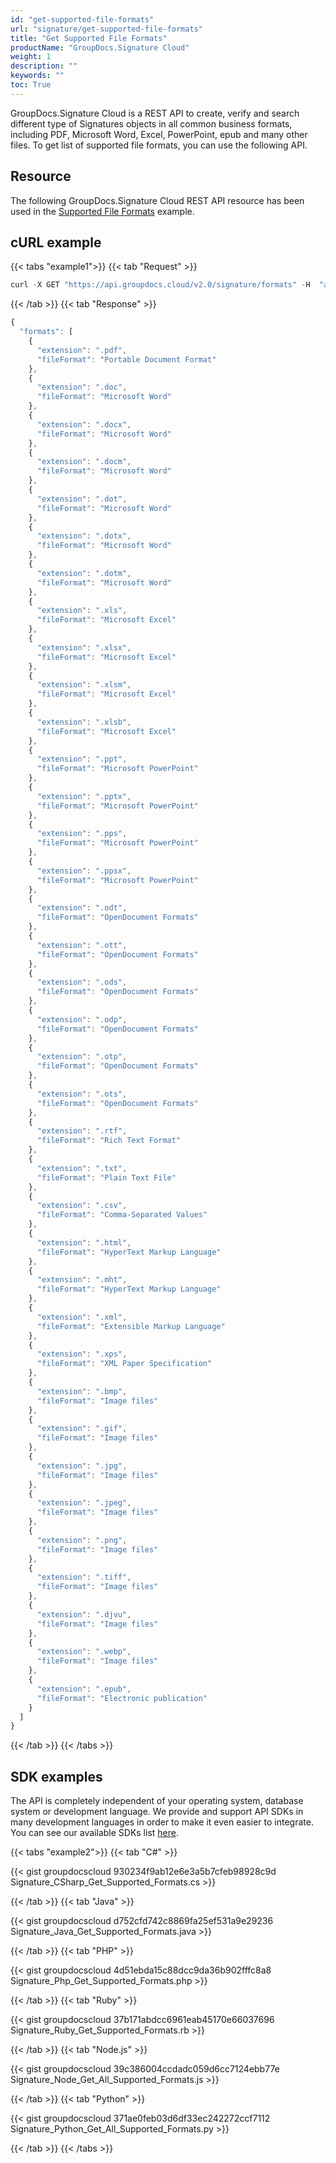 ```yaml
---
id: "get-supported-file-formats"
url: "signature/get-supported-file-formats"
title: "Get Supported File Formats"
productName: "GroupDocs.Signature Cloud"
weight: 1
description: ""
keywords: ""
toc: True
---
```


GroupDocs.Signature Cloud is a REST API to create, verify and search different type of Signatures objects in all common business formats, including PDF, Microsoft Word, Excel, PowerPoint, epub and many other files. To get list of supported file formats, you can use the following API.

## Resource

The following GroupDocs.Signature Cloud REST API resource has been used in the [Supported File Formats](https://apireference.groupdocs.cloud/signature/#!/Helper/GetSupportedFormats) example.

## cURL example

{{< tabs "example1">}} {{< tab "Request" >}}

```javascript
curl -X GET "https://api.groupdocs.cloud/v2.0/signature/formats" -H  "accept: application/json" -H  "authorization: Bearer [Access Token]"
```

{{< /tab >}} {{< tab "Response" >}}

```javascript
{
  "formats": [
    {
      "extension": ".pdf",
      "fileFormat": "Portable Document Format"
    },
    {
      "extension": ".doc",
      "fileFormat": "Microsoft Word"
    },
    {
      "extension": ".docx",
      "fileFormat": "Microsoft Word"
    },
    {
      "extension": ".docm",
      "fileFormat": "Microsoft Word"
    },
    {
      "extension": ".dot",
      "fileFormat": "Microsoft Word"
    },
    {
      "extension": ".dotx",
      "fileFormat": "Microsoft Word"
    },
    {
      "extension": ".dotm",
      "fileFormat": "Microsoft Word"
    },
    {
      "extension": ".xls",
      "fileFormat": "Microsoft Excel"
    },
    {
      "extension": ".xlsx",
      "fileFormat": "Microsoft Excel"
    },
    {
      "extension": ".xlsm",
      "fileFormat": "Microsoft Excel"
    },
    {
      "extension": ".xlsb",
      "fileFormat": "Microsoft Excel"
    },
    {
      "extension": ".ppt",
      "fileFormat": "Microsoft PowerPoint"
    },
    {
      "extension": ".pptx",
      "fileFormat": "Microsoft PowerPoint"
    },
    {
      "extension": ".pps",
      "fileFormat": "Microsoft PowerPoint"
    },
    {
      "extension": ".ppsx",
      "fileFormat": "Microsoft PowerPoint"
    },
    {
      "extension": ".odt",
      "fileFormat": "OpenDocument Formats"
    },
    {
      "extension": ".ott",
      "fileFormat": "OpenDocument Formats"
    },
    {
      "extension": ".ods",
      "fileFormat": "OpenDocument Formats"
    },
    {
      "extension": ".odp",
      "fileFormat": "OpenDocument Formats"
    },
    {
      "extension": ".otp",
      "fileFormat": "OpenDocument Formats"
    },
    {
      "extension": ".ots",
      "fileFormat": "OpenDocument Formats"
    },
    {
      "extension": ".rtf",
      "fileFormat": "Rich Text Format"
    },
    {
      "extension": ".txt",
      "fileFormat": "Plain Text File"
    },
    {
      "extension": ".csv",
      "fileFormat": "Comma-Separated Values"
    },
    {
      "extension": ".html",
      "fileFormat": "HyperText Markup Language"
    },
    {
      "extension": ".mht",
      "fileFormat": "HyperText Markup Language"
    },
    {
      "extension": ".xml",
      "fileFormat": "Extensible Markup Language"
    },
    {
      "extension": ".xps",
      "fileFormat": "XML Paper Specification"
    },
    {
      "extension": ".bmp",
      "fileFormat": "Image files"
    },
    {
      "extension": ".gif",
      "fileFormat": "Image files"
    },
    {
      "extension": ".jpg",
      "fileFormat": "Image files"
    },
    {
      "extension": ".jpeg",
      "fileFormat": "Image files"
    },
    {
      "extension": ".png",
      "fileFormat": "Image files"
    },
    {
      "extension": ".tiff",
      "fileFormat": "Image files"
    },
    {
      "extension": ".djvu",
      "fileFormat": "Image files"
    },
    {
      "extension": ".webp",
      "fileFormat": "Image files"
    },
    {
      "extension": ".epub",
      "fileFormat": "Electronic publication"
    }
  ]
}

```

{{< /tab >}} {{< /tabs >}}

## SDK examples

The API is completely independent of your operating system, database system or development language. We provide and support API SDKs in many development languages in order to make it even easier to integrate. You can see our available SDKs list [here](/signature/available-sdks).

{{< tabs "example2">}} {{< tab "C#" >}}

{{< gist groupdocscloud 930234f9ab12e6e3a5b7cfeb98928c9d Signature_CSharp_Get_Supported_Formats.cs >}}

{{< /tab >}} {{< tab "Java" >}}

{{< gist groupdocscloud d752cfd742c8869fa25ef531a9e29236 Signature_Java_Get_Supported_Formats.java >}}

{{< /tab >}} {{< tab "PHP" >}}

{{< gist groupdocscloud 4d51ebda15c88dcc9da36b902fffc8a8 Signature_Php_Get_Supported_Formats.php >}}

{{< /tab >}} {{< tab "Ruby" >}}

{{< gist groupdocscloud 37b171abdcc6961eab45170e66037696 Signature_Ruby_Get_Supported_Formats.rb >}}

{{< /tab >}} {{< tab "Node.js" >}}

{{< gist groupdocscloud 39c386004ccdadc059d6cc7124ebb77e Signature_Node_Get_All_Supported_Formats.js >}}

{{< /tab >}} {{< tab "Python" >}}

{{< gist groupdocscloud 371ae0feb03d6df33ec242272ccf7112 Signature_Python_Get_All_Supported_Formats.py >}}

{{< /tab >}} {{< /tabs >}}
